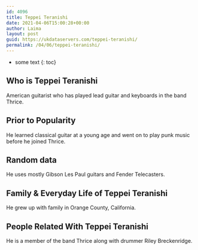 ```yaml
---
id: 4096
title: Teppei Teranishi
date: 2021-04-06T15:00:28+00:00
author: Laima
layout: post
guid: https://ukdataservers.com/teppei-teranishi/
permalink: /04/06/teppei-teranishi/
---
```


* some text
{: toc}


## Who is Teppei Teranishi
                  
                  
                  
American guitarist who has played lead guitar and keyboards in the band Thrice.
                  
              
            
              
            
                
                
                
## Prior to Popularity
                  
                  
                  
He learned classical guitar at a young age and went on to play punk music before he joined Thrice.
                  
              
            
              
            
                
                
                
## Random data
                  
                  
                  
He uses mostly Gibson Les Paul guitars and Fender Telecasters.
                  
              
            
              
            
                
                
                
## Family & Everyday Life of Teppei Teranishi
                  
                  
                  
He grew up with family in Orange County, California.
                  
              
            
              
            
                
                
                
## People Related With Teppei Teranishi
                  
                  
                  
He is a member of the band Thrice along with drummer Riley Breckenridge.
                  
              
            
              
            
                
              
            
              
              
            
            
              
            
          
          
          